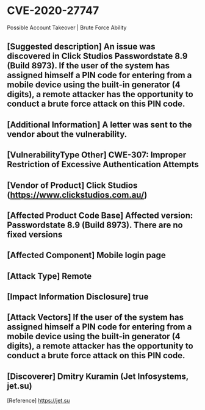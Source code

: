 # CVE-2020-27747
Possible Account Takeover | Brute Force Ability

[Suggested description]
An issue was discovered in Click Studios Passwordstate 8.9 (Build 8973).
If the user of the system has assigned himself a PIN code for entering
from a mobile device using the built-in generator (4 digits), a remote
attacker has the opportunity to conduct a brute force attack on this
PIN code.
------------------------------------------
[Additional Information]
A letter was sent to the vendor about the vulnerability.
------------------------------------------
[VulnerabilityType Other]
CWE-307: Improper Restriction of Excessive Authentication Attempts
------------------------------------------
[Vendor of Product]
Click Studios (https://www.clickstudios.com.au/)
------------------------------------------
[Affected Product Code Base]
Affected version: Passwordstate 8.9 (Build 8973). There are no fixed versions
------------------------------------------
[Affected Component]
Mobile login page
------------------------------------------
[Attack Type]
Remote
------------------------------------------
[Impact Information Disclosure]
true
------------------------------------------
[Attack Vectors]
If the user of the system has assigned himself a PIN code for entering
from a mobile device using the built-in generator (4 digits), a remote
attacker has the opportunity to conduct a brute force attack on this
PIN code.
------------------------------------------
[Discoverer]
Dmitry Kuramin (Jet Infosystems, jet.su)
------------------------------------------
[Reference]
https://jet.su
